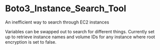 # Boto3_Instance_Search_Tool
An inefficient way to search through EC2 instances

Variables can be swapped out to search for different things. Currently set up to retrieve instance names and volume IDs for any instance where root encryption is set to false.
